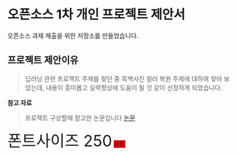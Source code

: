 오픈소스 1차 개인 프로젝트 제안서
===================================
  오픈소스 과제 제출을 위한 저장소를 만들었습니다.

## 프로젝트 제안이유
> 딥러닝 관련 프로젝트 주제를 찾던 중 흑백사진 컬러 복원 주제에 대하여 찾아 보았는데, 내용이 흥미롭고 실력향상에 도움이 될 것 같이 선정하게 되었습니다.

 
 **참고 자료**
> 프로젝트 구상할때 참고한 논문입니다 [논문](https://scienceon.kisti.re.kr/commons/util/originalView.do?cn=JAKO201817840890505&oCn=JAKO201817840890505&dbt=JAKO&journal=NJOU00303049)
> 
<span style="font-size:250%">폰트사이즈 250</span>
<span style="background-color:red">폰트</span>
